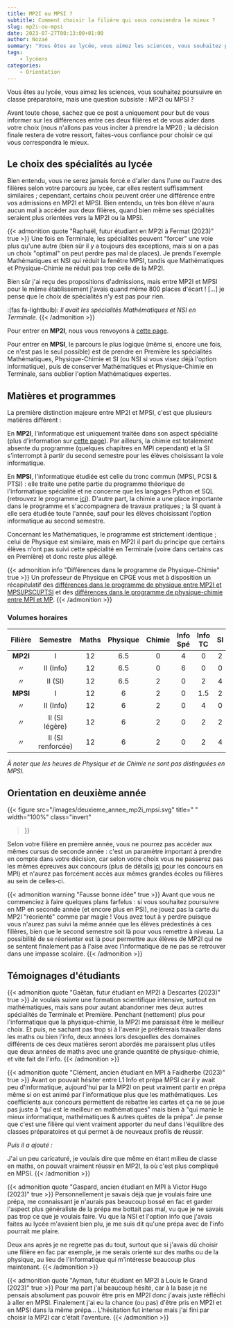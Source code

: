 ```yaml
---
title: MP2I ou MPSI ?
subtitle: Comment choisir la filière qui vous conviendra le mieux ?
slug: mp2i-ou-mpsi
date: 2023-07-27T00:13:00+01:00
author: Nozaé
summary: "Vous êtes au lycée, vous aimez les sciences, vous souhaitez poursuivre en classe préparatoire, mais une question subsiste : MP2I ou MPSI ? Comment choisir la filière qui vous conviendra le mieux ? On vous informe de toutes les différences entre ces deux filières dans ce post."
tags:
    - lycéens
categories:
    - Orientation
---
```


Vous êtes au lycée, vous aimez les sciences, vous souhaitez poursuivre en classe préparatoire, mais une question subsiste : MP2I ou MPSI ?

Avant toute chose, sachez que ce post a uniquement pour but de vous informer sur les différences entre ces deux filières et de vous aider dans votre choix (nous n'allons pas vous inciter à prendre la MP2I) ; la décision finale restera de votre ressort, faites-vous confiance pour choisir ce qui vous correspondra le mieux.

## Le choix des spécialités au lycée

Bien entendu, vous ne serez jamais forcé.e d'aller dans l'une ou l'autre des filières selon votre parcours au lycée, car elles restent suffisamment similaires ; cependant, certains choix peuvent créer une différence entre vos admissions en MP2I et MPSI. Bien entendu, un très bon élève n'aura aucun mal à accéder aux deux filières, quand bien même ses spécialités seraient plus orientées vers la MP2I ou la MPSI.

{{< admonition quote "Raphaël, futur étudiant en MP2I à Fermat (2023)" true >}}
Une fois en Terminale, les spécialités peuvent "forcer" une voie plus qu'une autre (bien sûr il y a toujours des exceptions, mais si on a pas un choix "optimal" on peut perdre pas mal de places).
Je prends l'exemple Mathématiques et NSI qui réduit la fenêtre MPSI, tandis que Mathématiques et Physique-Chimie ne réduit pas trop celle de la MP2I.

Bien sûr j'ai reçu des propositions d'admissions, mais entre MP2I et MPSI pour le même établissement j'avais quand même 800 places d'écart ! [...] je pense que le choix de spécialités n'y est pas pour rien.

:(fas fa-lightbulb): *Il avait les spécialités Mathématiques et NSI en Terminale.*
{{< /admonition >}}

Pour entrer en **MP2I**, nous vous renvoyons à [cette page](https://prepas-mp2i.fr/inscription/#les-sp%C3%A9cialit%C3%A9s-%C3%A0-privil%C3%A9gier).

Pour entrer en **MPSI**, le parcours le plus logique (même si, encore une fois, ce n'est pas le seul possible) est de prendre en Première les spécialités Mathématiques, Physique-Chimie et SI (ou NSI si vous visez déjà l'option informatique), puis de conserver Mathématiques et Physique-Chimie en Terminale, sans oublier l'option Mathématiques expertes.

## Matières et programmes

La première distinction majeure entre MP2I et MPSI, c'est que plusieurs matières diffèrent :

En **MP2I**, l'informatique est uniquement traitée dans son aspect spécialité (plus d'information sur [cette page](https://prepas-mp2i.fr/informatique/)). Par ailleurs, la chimie est totalement absente du programme (quelques chapitres en MPI cependant) et la SI s'interrompt à partir du second semestre pour les élèves choisissant la voie informatique.

En **MPSI**, l'informatique étudiée est celle  du tronc commun (MPSI, PCSI & PTSI) : elle traite une petite partie du programme théorique de l'informatique spécialité et ne concerne que les langages Python et SQL (retrouvez le programme [ici](https://cache.media.education.gouv.fr/file/SPE1-MEN-MESRI-4-2-2021/27/2/spe774_annexe_1373272.pdf)). D'autre part, la chimie a une place importante dans le programme et s'accompagnera de travaux pratiques ; la SI quant à elle sera étudiée toute l'année, sauf pour les élèves choisissant l'option informatique au second semestre.

Concernant les Mathématiques, le programme est strictement identique ; celui de Physique est similaire, mais en MP2I il part du principe que certains élèves n'ont pas suivi cette spécialité en Terminale (voire dans certains cas en Première) et donc reste plus allégé.

{{< admonition info "Différences dans le programme de Physique-Chimie" true >}}
Un professeur de Physique en CPGE vous met à disposition un récapitulatif des [différences dans le programme de physique entre MP2I et MPSI/PSCI/PTSI](/documents/Programme_Physique_1.pdf) et des [différences dans le programme de physique-chimie entre MPI et MP](/documents/Programme_Physique_2.pdf).
{{< /admonition >}}

### Volumes horaires

| Filière  | Semestre | Maths | Physique | Chimie | Info Spé | Info TC | SI | LV1 | Français-Philo | TIPE |
|:--------:|:--------:|:-----:|:--------:|:------:|:--------:|:------:|:--:|:---:|:--------------:|:----:|
| **MP2I** | I | 12 | 6.5 | 0 | 4 | 0 | 2 | 2 | 2 | 0 |
| 〃 | II (Info) | 12 | 6.5 | 0 | 6 | 0 | 0 | 2 | 2 | 2 |
| 〃 | II (SI) | 12 | 6.5 | 2 | 0 | 2 | 4 | 2 | 2 | 2 |
| **MPSI** | I | 12 | 6 | 2 | 0 | 1.5 | 2 | 2 | 2 | 0 |
| 〃 | II (Info) | 12 | 6 | 2 | 0 | 4 | 0 | 2 | 2 | 2 |
| 〃 | II (SI légère) | 12 | 6 | 2 | 0 | 2 | 2 | 2 | 2 | 2 |
| 〃 | II (SI renforcée) | 12 | 6 | 2 | 0 | 2 | 4 | 2 | 2 | 2 |

*À noter que les heures de Physique et de Chimie ne sont pas distinguées en MPSI.*

## Orientation en deuxième année

{{< figure
    src="/images/deuxieme_annee_mp2i_mpsi.svg"
    title=" "
    width="100%"
    class="invert"
>}}

Selon votre filière en première année, vous ne pourrez pas accéder aux mêmes cursus de seconde année : c'est un paramètre important à prendre en compte dans votre décision, car selon votre choix vous ne passerez pas les mêmes épreuves aux concours (plus de détails [ici](https://prepas-mp2i.fr/concours/) pour les concours en MPI) et n'aurez pas forcément accès aux mêmes grandes écoles ou filières au sein de celles-ci.

{{< admonition warning "Fausse bonne idée" true >}}
Avant que vous ne commenciez à faire quelques plans farfelus : si vous souhaitez poursuivre en MP en seconde année (et encore plus en PSI), ne jouez pas la carte du MP2I "réorienté" comme par magie ! Vous avez tout à y perdre puisque vous n'aurez pas suivi la même année que les élèves prédestinés à ces filières, bien que le second semestre soit là pour vous remettre à niveau. La possibilité de se réorienter est là pour permettre aux élèves de MP2I qui ne se sentent finalement pas à l'aise avec l'informatique de ne pas se retrouver dans une impasse scolaire.
{{< /admonition >}}

## Témoignages d'étudiants

{{< admonition quote "Gaëtan, futur étudiant en MP2I à Descartes (2023)" true >}}
Je voulais suivre une formation scientifique intensive, surtout en mathématiques, mais sans pour autant abandonner mes deux autres spécialités de Terminale et Première. Penchant (nettement) plus pour l'informatique que la physique-chimie, la MP2I me paraissait être le meilleur choix. Et puis, ne sachant pas trop si à l'avenir je préférerais travailler dans les maths ou bien l'info, deux années lors desquelles des domaines différents de ces deux matières seront abordés me paraissent plus utiles que deux années de maths avec une grande quantité de physique-chimie, et vite fait de l'info.
{{< /admonition >}}

{{< admonition quote "Clément, ancien étudiant en MPI à Faidherbe (2023)" true >}}
Avant on pouvait hésiter entre L1 Info et prépa MPSI car il y avait peu d'informatique, aujourd'hui par la MP2I on peut vraiment partir en prépa même si on est animé par l'informatique plus que les mathématiques. Les coefficients aux concours permettent de rebattre les cartes et ça ne se joue pas juste à "qui est le meilleur en mathématiques" mais bien à "qui manie le mieux informatique, mathématiques & autres quêtes de la prépa". Je pense que c'est une filière qui vient vraiment apporter du neuf dans l'équilibre des classes préparatoires et qui permet à de nouveaux profils de réussir.

*Puis il a ajouté :*

J'ai un  peu caricaturé, je voulais dire que même en étant milieu de classe en maths, on pouvait vraiment réussir en MP2I, la où c'est plus compliqué en MPSI.
{{< /admonition >}}

{{< admonition quote "Gaspard, ancien étudiant en MPI à Victor Hugo (2023)" true >}}
Personnellement je savais déjà que je voulais faire une prépa, me connaissant je n'aurais pas beaucoup bossé en fac et garder l'aspect plus généraliste de la prépa me bottait pas mal, vu que je ne savais pas trop ce que je voulais faire.
Vu que la NSI et l'option info que j'avais faites au lycée m'avaient bien plu, je me suis dit qu'une prépa avec de l'info pourrait me plaire.

Deux ans après je ne regrette pas du tout, surtout que si j'avais dû choisir une filière en fac par exemple, je me serais orienté sur des maths ou de la physique, au lieu de l'informatique qui m'intéresse beaucoup plus maintenant.
{{< /admonition >}}

{{< admonition quote "Ayman, futur étudiant en MP2I à Louis le Grand (2023)" true >}}
Pour ma part j'ai beaucoup hésité, car à la base je ne pensais absolument pas pouvoir être pris en MP2I donc j'avais juste réfléchi à aller en MPSI. Finalement j'ai eu la chance (ou pas) d'être pris en MP2I et en MPSI dans la même prépa... L'hésitation fut intense mais j'ai fini par choisir la MP2I car c'était l'aventure.
{{< /admonition >}}
